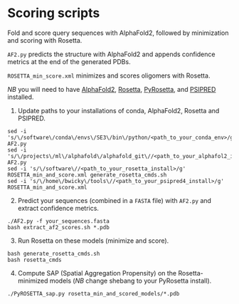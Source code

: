 # Scoring scripts

Fold and score query sequences with AlphaFold2, followed by minimization and scoring with Rosetta.

`AF2.py` predicts the structure with AlphaFold2 and appends confidence metrics at the end of the generated PDBs.

`ROSETTA_min_score.xml` minimizes and scores oligomers with Rosetta.

*NB* you will need to have [AlphaFold2](https://github.com/deepmind/alphafold), [Rosetta](https://www.rosettacommons.org/software), [PyRosetta](https://www.pyrosetta.org/),  and [PSIPRED](http://bioinf.cs.ucl.ac.uk/psipred/) installed.

1. Update paths to your installations of conda, AlphaFold2, Rosetta and PSIPRED.
```
sed -i 's/\/software\/conda\/envs\/SE3\/bin\/python/<path_to_your_conda_env>/g' AF2.py
sed -i 's/\/projects\/ml\/alphafold\/alphafold_git\//<path_to_your_alphafol2_install>/g' AF2.py
sed -i 's/\/software\//<path_to_your_rosetta_install>/g' ROSETTA_min_and_score.xml generate_rosetta_cmds.sh
sed -i 's/\/home\/bwicky\/tools\//<path_to_your_psipred4_install>/g' ROSETTA_min_and_score.xml
```

2. Predict your sequences (combined in a `FASTA` file) with `AF2.py` and extract confidence metrics.
```
./AF2.py -f your_sequences.fasta
bash extract_af2_scores.sh *.pdb
```

3. Run Rosetta on these models (minimize and score).
```
bash generate_rosetta_cmds.sh
bash rosetta_cmds
```

4. Compute SAP (Spatial Aggregation Propensity) on the Rosetta-minimized models (*NB* change shebang to your PyRosetta install).
```
./PyROSETTA_sap.py rosetta_min_and_scored_models/*.pdb
```

